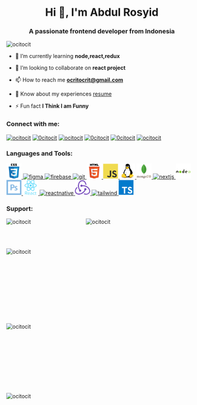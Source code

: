<h1 align="center">Hi 👋, I'm Abdul Rosyid</h1>
<h3 align="center">A passionate frontend developer from Indonesia</h3>

<p align="left"> <img src="https://komarev.com/ghpvc/?username=ocitocit&label=Profile%20views&color=0e75b6&style=flat" alt="ocitocit" /> </p>

- 🌱 I’m currently learning **node,react,redux**

- 👯 I’m looking to collaborate on **react project**

- 📫 How to reach me **ocritocrit@gmail.com**

- 📄 Know about my experiences [resume](https://docs.google.com/document/d/1WlZf8lnblgVUJ0Ami-wy-s02cKyVaJ-zv-1KmBhMpTk/edit?usp=sharing)

- ⚡ Fun fact **I Think I am Funny**

<h3 align="left">Connect with me:</h3>
<p align="left">
<a href="https://dev.to/ocitocit" target="blank"><img align="center" src="https://raw.githubusercontent.com/rahuldkjain/github-profile-readme-generator/master/src/images/icons/Social/devto.svg" alt="ocitocit" height="30" width="40" /></a>
<a href="https://twitter.com/0citocit" target="blank"><img align="center" src="https://raw.githubusercontent.com/rahuldkjain/github-profile-readme-generator/master/src/images/icons/Social/twitter.svg" alt="0citocit" height="30" width="40" /></a>
<a href="https://linkedin.com/in/ocitocit" target="blank"><img align="center" src="https://raw.githubusercontent.com/rahuldkjain/github-profile-readme-generator/master/src/images/icons/Social/linked-in-alt.svg" alt="ocitocit" height="30" width="40" /></a>
<a href="https://fb.com/0citocit" target="blank"><img align="center" src="https://raw.githubusercontent.com/rahuldkjain/github-profile-readme-generator/master/src/images/icons/Social/facebook.svg" alt="0citocit" height="30" width="40" /></a>
<a href="https://instagram.com/0citocit" target="blank"><img align="center" src="https://raw.githubusercontent.com/rahuldkjain/github-profile-readme-generator/master/src/images/icons/Social/instagram.svg" alt="0citocit" height="30" width="40" /></a>
<a href="https://dribbble.com/ocitocit" target="blank"><img align="center" src="https://raw.githubusercontent.com/rahuldkjain/github-profile-readme-generator/master/src/images/icons/Social/dribbble.svg" alt="ocitocit" height="30" width="40" /></a>
</p>

<h3 align="left">Languages and Tools:</h3>
<p align="left"> <a href="https://www.w3schools.com/css/" target="_blank" rel="noreferrer"> <img src="https://raw.githubusercontent.com/devicons/devicon/master/icons/css3/css3-original-wordmark.svg" alt="css3" width="40" height="40"/> </a> <a href="https://www.figma.com/" target="_blank" rel="noreferrer"> <img src="https://www.vectorlogo.zone/logos/figma/figma-icon.svg" alt="figma" width="40" height="40"/> </a> <a href="https://firebase.google.com/" target="_blank" rel="noreferrer"> <img src="https://www.vectorlogo.zone/logos/firebase/firebase-icon.svg" alt="firebase" width="40" height="40"/> </a> <a href="https://git-scm.com/" target="_blank" rel="noreferrer"> <img src="https://www.vectorlogo.zone/logos/git-scm/git-scm-icon.svg" alt="git" width="40" height="40"/> </a> <a href="https://www.w3.org/html/" target="_blank" rel="noreferrer"> <img src="https://raw.githubusercontent.com/devicons/devicon/master/icons/html5/html5-original-wordmark.svg" alt="html5" width="40" height="40"/> </a> <a href="https://developer.mozilla.org/en-US/docs/Web/JavaScript" target="_blank" rel="noreferrer"> <img src="https://raw.githubusercontent.com/devicons/devicon/master/icons/javascript/javascript-original.svg" alt="javascript" width="40" height="40"/> </a> <a href="https://www.linux.org/" target="_blank" rel="noreferrer"> <img src="https://raw.githubusercontent.com/devicons/devicon/master/icons/linux/linux-original.svg" alt="linux" width="40" height="40"/> </a> <a href="https://www.mongodb.com/" target="_blank" rel="noreferrer"> <img src="https://raw.githubusercontent.com/devicons/devicon/master/icons/mongodb/mongodb-original-wordmark.svg" alt="mongodb" width="40" height="40"/> </a> <a href="https://nextjs.org/" target="_blank" rel="noreferrer"> <img src="https://cdn.worldvectorlogo.com/logos/nextjs-2.svg" alt="nextjs" width="40" height="40"/> </a> <a href="https://nodejs.org" target="_blank" rel="noreferrer"> <img src="https://raw.githubusercontent.com/devicons/devicon/master/icons/nodejs/nodejs-original-wordmark.svg" alt="nodejs" width="40" height="40"/> </a> <a href="https://www.photoshop.com/en" target="_blank" rel="noreferrer"> <img src="https://raw.githubusercontent.com/devicons/devicon/master/icons/photoshop/photoshop-line.svg" alt="photoshop" width="40" height="40"/> </a> <a href="https://reactjs.org/" target="_blank" rel="noreferrer"> <img src="https://raw.githubusercontent.com/devicons/devicon/master/icons/react/react-original-wordmark.svg" alt="react" width="40" height="40"/> </a> <a href="https://reactnative.dev/" target="_blank" rel="noreferrer"> <img src="https://reactnative.dev/img/header_logo.svg" alt="reactnative" width="40" height="40"/> </a> <a href="https://redux.js.org" target="_blank" rel="noreferrer"> <img src="https://raw.githubusercontent.com/devicons/devicon/master/icons/redux/redux-original.svg" alt="redux" width="40" height="40"/> </a> <a href="https://tailwindcss.com/" target="_blank" rel="noreferrer"> <img src="https://www.vectorlogo.zone/logos/tailwindcss/tailwindcss-icon.svg" alt="tailwind" width="40" height="40"/> </a> <a href="https://www.typescriptlang.org/" target="_blank" rel="noreferrer"> <img src="https://raw.githubusercontent.com/devicons/devicon/master/icons/typescript/typescript-original.svg" alt="typescript" width="40" height="40"/> </a> </p>

<h3 align="left">Support:</h3>
<p><a href="https://www.buymeacoffee.com/ocitocit"> <img align="left" src="https://cdn.buymeacoffee.com/buttons/v2/default-yellow.png" height="50" width="210" alt="ocitocit" /></a><a href="https://ko-fi.com/ocitocit"> <img align="left" src="https://cdn.ko-fi.com/cdn/kofi3.png?v=3" height="50" width="210" alt="ocitocit" /></a></p><br><br>

&nbsp;
<p>&nbsp;<img align="left" src="https://github-readme-stats.vercel.app/api?username=ocitocit&show_icons=true&locale=en" alt="ocitocit" /></p>
<br><br><br><br><br><br><br><br>
&nbsp;
<p><img align="left" src="https://github-readme-streak-stats.herokuapp.com/?user=ocitocit&" alt="ocitocit" /></p>
<br><br><br><br><br><br><br><br><br>
&nbsp;
<p><img align="left" src="https://github-readme-stats.vercel.app/api/top-langs?username=ocitocit&show_icons=true&locale=en&layout=compact" alt="ocitocit" /></p>
